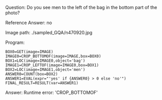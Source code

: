 Question: Do you see men to the left of the bag in the bottom part of the photo?

Reference Answer: no

Image path: ./sampled_GQA/n470920.jpg

Program:

```
BOX0=GET(image=IMAGE)
IMAGE0=CROP_BOTTOMOF(image=IMAGE,box=BOX0)
BOX1=LOC(image=IMAGE0,object='bag')
IMAGE1=CROP_LEFTOF(image=IMAGE0,box=BOX1)
BOX2=LOC(image=IMAGE1,object='men')
ANSWER0=COUNT(box=BOX2)
ANSWER1=EVAL(expr="'yes' if {ANSWER0} > 0 else 'no'")
FINAL_RESULT=RESULT(var=ANSWER1)
```
Answer: Runtime error: 'CROP_BOTTOMOF'

